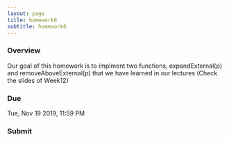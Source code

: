 ```yaml
---
layout: page
title: homework6
subtitle: homework6
---
```


### Overview

Our goal of this homework is to implment two functions, expandExternal(p) and removeAboveExternal(p)
that we have learned in our lectures (Check the slides of Week12)

### Due

Tue, Nov 19 2019, 11:59 PM

### Submit
